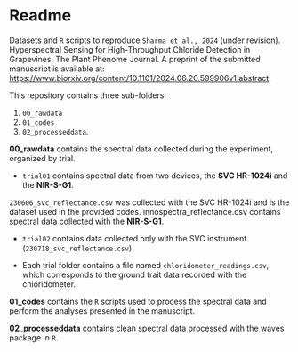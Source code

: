 # Readme

Datasets and `R` scripts to reproduce `Sharma et al., 2024` (under revision). Hyperspectral Sensing for High-Throughput Chloride Detection in Grapevines. The Plant Phenome Journal.
A preprint of the submitted manuscript is available at: https://www.biorxiv.org/content/10.1101/2024.06.20.599906v1.abstract.

This repository contains three sub-folders: 

1. `00_rawdata`
2. `01_codes`
3. `02_processeddata`.

**00_rawdata** contains the spectral data collected during the experiment, organized by trial.

 - `trial01` contains spectral data from two devices, the **SVC HR-1024i** and the **NIR-S-G1**. 
 
 `230606_svc_reflectance.csv` was collected with the SVC HR-1024i and is the dataset used in the provided codes. innospectra_reflectance.csv contains spectral data collected with the **NIR-S-G1**.

- `trial02` contains data collected only with the SVC instrument (`230718_svc_reflectance.csv`).
	
- Each trial folder contains a file named `chloridometer_readings.csv`, which corresponds to the ground trait data recorded with the chloridometer.
	
**01_codes** contains the `R` scripts used to process the spectral data and perform the analyses presented in the manuscript.

**02_processeddata** contains clean spectral data processed with the waves package in `R`.